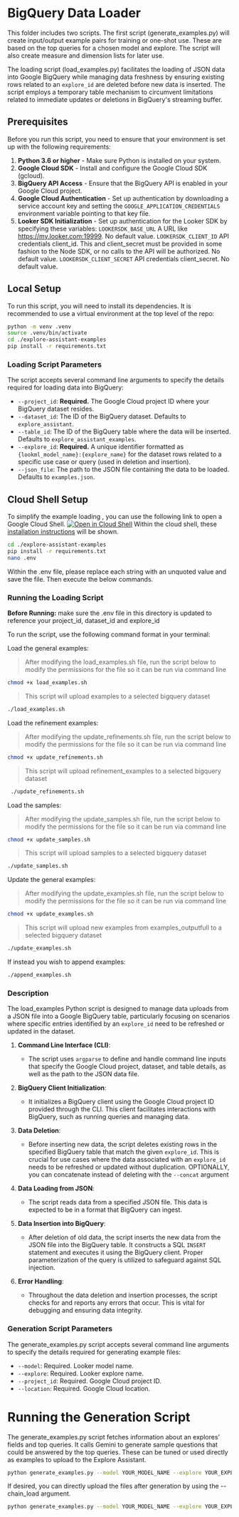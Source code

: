 # BigQuery Data Loader

This folder includes two scripts. 
The first script (generate_examples.py) will create input/output example pairs for training or one-shot use. These are based on the top queries for a chosen model and explore. The script will also create measure and dimension lists for later use.

The loading script (load_examples.py) facilitates the loading of JSON data into Google BigQuery while managing data freshness by ensuring existing rows related to an `explore_id` are deleted before new data is inserted. The script employs a temporary table mechanism to circumvent limitations related to immediate updates or deletions in BigQuery's streaming buffer.

## Prerequisites

Before you run this script, you need to ensure that your environment is set up with the following requirements:

1. **Python 3.6 or higher** - Make sure Python is installed on your system.
2. **Google Cloud SDK** - Install and configure the Google Cloud SDK (gcloud).
3. **BigQuery API Access** - Ensure that the BigQuery API is enabled in your Google Cloud project.
4. **Google Cloud Authentication** - Set up authentication by downloading a service account key and setting the `GOOGLE_APPLICATION_CREDENTIALS` environment variable pointing to that key file.
5. **Looker SDK Initialization** - Set up authentication for the Looker SDK by specifying these variables:
`LOOKERSDK_BASE_URL`	A URL like https://my.looker.com:19999. No default value.
`LOOKERSDK_CLIENT_ID` API credentials client_id. This and client_secret must be provided in some fashion to the Node SDK, or no calls to the API will be authorized. No default value.
`LOOKERSDK_CLIENT_SECRET` API credentials client_secret. No default value.


## Local Setup

To run this script, you will need to install its dependencies. It is recommended to use a virtual environment at the top level of the repo:

```bash
python -m venv .venv
source .venv/bin/activate
cd ./explore-assistant-examples
pip install -r requirements.txt
```

### Loading Script Parameters

The script accepts several command line arguments to specify the details required for loading data into BigQuery:

- `--project_id`: **Required.** The Google Cloud project ID where your BigQuery dataset resides.
- `--dataset_id`: The ID of the BigQuery dataset. Defaults to `explore_assistant`.
- `--table_id`: The ID of the BigQuery table where the data will be inserted. Defaults to `explore_assistant_examples`.
- `--explore_id`: **Required.** A unique identifier formatted as `{lookml_model_name}:{explore_name}` for the dataset rows related to a specific use case or query (used in deletion and insertion).
- `--json_file`: The path to the JSON file containing the data to be loaded. Defaults to `examples.json`.


## Cloud Shell Setup

To simplify the example loading , you can use the following link to open a Google Cloud Shell. 
[![Open in Cloud Shell](https://gstatic.com/cloudssh/images/open-btn.svg)](https://ssh.cloud.google.com/cloudshell/editor?cloudshell_git_repo=https://github.com/bytecodeio/looker-explore-assistant&cloudshell_tutorial=./explore-assistant-examples/README.md&shellonly=true&cloudshell_git_branch=marketplace_deploy)
Within the cloud shell, these [installation instructions](./README.md) will be shown.

```bash
cd ./explore-assistant-examples
pip install -r requirements.txt
nano .env
```
Within the .env file, please replace each string with an unquoted value and save the file.  Then execute the below commands.

### Running the Loading Script

 **Before Running:** make sure the .env file in this directory is updated to reference your project_id, dataset_id and explore_id

To run the script, use the following command format in your terminal:

Load the general examples:
>After modifying the load_examples.sh file, run the script below to modify the permissions for the file so it can be run via command line
```bash
chmod +x load_examples.sh
```
>This script will upload examples to a selected bigquery dataset
```bash
./load_examples.sh
```

Load the refinement examples:
>After modifying the update_refinements.sh file, run the script below to modify the permissions for the file so it can be run via command line
```bash
chmod +x update_refinements.sh
```
>This script will upload refinement_examples to a selected bigquery dataset
```bash
 ./update_refinements.sh
```

Load the samples:
>After modifying the update_samples.sh file, run the script below to modify the permissions for the file so it can be run via command line
```bash
chmod +x update_samples.sh
```
>This script will upload samples to a selected bigquery dataset
```bash
./update_samples.sh
```

Update the general examples:
>After modifying the update_examples.sh file, run the script below to modify the permissions for the file so it can be run via command line
```bash
chmod +x update_examples.sh
```
>This script will upload new examples from examples_outputfull to a selected bigquery dataset
```bash
./update_examples.sh
```
If instead you wish to append examples:
```bash
./append_examples.sh
```


### Description

The load_examples Python script is designed to manage data uploads from a JSON file into a Google BigQuery table, particularly focusing on scenarios where specific entries identified by an `explore_id` need to be refreshed or updated in the dataset.

1. **Command Line Interface (CLI)**:
   - The script uses `argparse` to define and handle command line inputs that specify the Google Cloud project, dataset, and table details, as well as the path to the JSON data file.

2. **BigQuery Client Initialization**:
   - It initializes a BigQuery client using the Google Cloud project ID provided through the CLI. This client facilitates interactions with BigQuery, such as running queries and managing data.

3. **Data Deletion**:
   - Before inserting new data, the script deletes existing rows in the specified BigQuery table that match the given `explore_id`. This is crucial for use cases where the data associated with an `explore_id` needs to be refreshed or updated without duplication. OPTIONALLY, you can concatenate instead of deleting with the `--concat` argument

4. **Data Loading from JSON**:
   - The script reads data from a specified JSON file. This data is expected to be in a format that BigQuery can ingest.

5. **Data Insertion into BigQuery**:
   - After deletion of old data, the script inserts the new data from the JSON file into the BigQuery table. It constructs a SQL `INSERT` statement and executes it using the BigQuery client. Proper parameterization of the query is utilized to safeguard against SQL injection.

6. **Error Handling**:
   - Throughout the data deletion and insertion processes, the script checks for and reports any errors that occur. This is vital for debugging and ensuring data integrity.

### Generation Script Parameters
The generate_examples.py script accepts several command line arguments to specify the details required for generating example files:

- `--model`: Required. Looker model name.
- `--explore`: Required. Looker explore name.
- `--project_id`: Required. Google Cloud project ID.
- `--location`: Required. Google Cloud location.

# Running the Generation Script
The generate_examples.py script fetches information about an explores' fields and top queries. It calls Gemini to generate sample questions that could be answered by the top queries. These can be tuned or used directly as examples to upload to the Explore Assistant.

```bash
python generate_examples.py --model YOUR_MODEL_NAME --explore YOUR_EXPLORE_NAME --project_id YOUR_GCP_PROJECT_ID --location YOUR_GCP_LOCATION
```
   
If desired, you can directly upload the files after generation by using the --chain_load argument.
```bash
python generate_examples.py --model YOUR_MODEL_NAME --explore YOUR_EXPLORE_NAME --project_id YOUR_GCP_PROJECT_ID --location YOUR_GCP_LOCATION --chain_load
```

